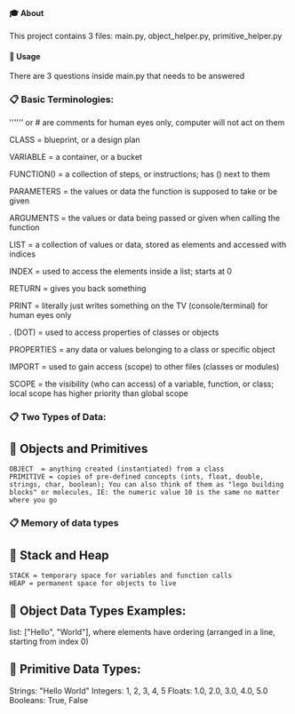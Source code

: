 #### :mortar_board: About

This project contains 3 files: main.py, object_helper.py, primitive_helper.py

#### :pushpin: Usage

There are 3 questions inside main.py that needs to be answered

### :clipboard: Basic Terminologies:

'''''' or # are comments for human eyes only, computer will not act on them

CLASS = blueprint, or a design plan

VARIABLE = a container, or a bucket

FUNCTION() = a collection of steps, or instructions; has () next to them

PARAMETERS = the values or data the function is supposed to take or be given

ARGUMENTS = the values or data being passed or given when calling the function

LIST = a collection of values or data, stored as elements and accessed with indices

INDEX = used to access the elements inside a list; starts at 0

RETURN = gives you back something

PRINT = literally just writes something on the TV (console/terminal) for human eyes only

. (DOT) = used to access properties of classes or objects

PROPERTIES = any data or values belonging to a class or specific object

IMPORT = used to gain access (scope) to other files (classes or modules)

SCOPE = the visibility (who can access) of a variable, function, or class; local scope has higher priority than global scope

### :clipboard: Two Types of Data:

## :bookmark_tabs: Objects and Primitives

    OBJECT  = anything created (instantiated) from a class
    PRIMITIVE = copies of pre-defined concepts (ints, float, double, strings, char, boolean); You can also think of them as "lego building blocks" or molecules, IE: the numeric value 10 is the same no matter where you go

### :clipboard: Memory of data types

## :bookmark_tabs: Stack and Heap

    STACK = temporary space for variables and function calls
    HEAP = permanent space for objects to live

## :bookmark_tabs: Object Data Types Examples:

list: ["Hello", "World"], where elements have ordering (arranged in a line, starting from index 0)

## :bookmark_tabs: Primitive Data Types:

Strings: "Hello World"
Integers: 1, 2, 3, 4, 5
Floats: 1.0, 2.0, 3.0, 4.0, 5.0
Booleans: True, False
